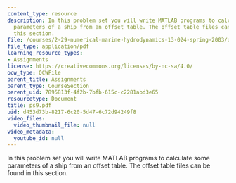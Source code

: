 ```yaml
---
content_type: resource
description: In this problem set you will write MATLAB programs to calculate some
  parameters of a ship from an offset table. The offset table files can be found in
  this section.
file: /courses/2-29-numerical-marine-hydrodynamics-13-024-spring-2003/d453d73b82176c205d476c72d94249f8_ps9.pdf
file_type: application/pdf
learning_resource_types:
- Assignments
license: https://creativecommons.org/licenses/by-nc-sa/4.0/
ocw_type: OCWFile
parent_title: Assignments
parent_type: CourseSection
parent_uid: 7895813f-4f2b-7bfb-615c-c2281abd3e65
resourcetype: Document
title: ps9.pdf
uid: d453d73b-8217-6c20-5d47-6c72d94249f8
video_files:
  video_thumbnail_file: null
video_metadata:
  youtube_id: null
---
```

In this problem set you will write MATLAB programs to calculate some parameters of a ship from an offset table. The offset table files can be found in this section.